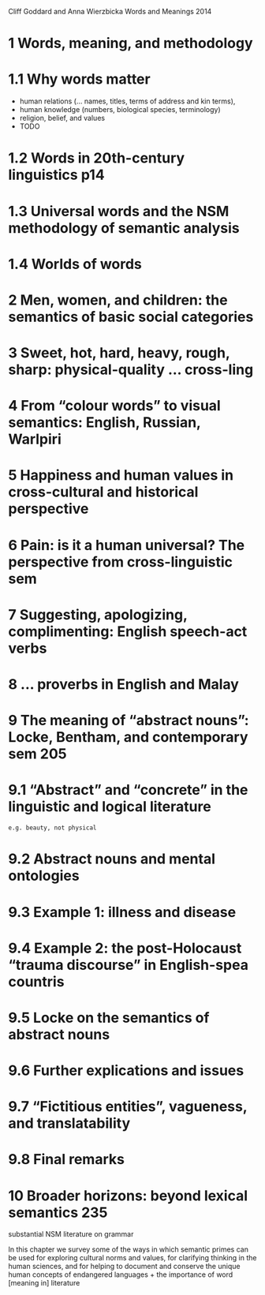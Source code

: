 Cliff Goddard and Anna Wierzbicka
Words and Meanings
2014

# 1 Words, meaning, and methodology

# 1.1 Why words matter

* human relations (... names, titles, terms of address and kin terms),
* human knowledge (numbers, biological species, terminology)
* religion, belief, and values
* TODO

# 1.2 Words in 20th-century linguistics p14
# 1.3 Universal words and the NSM methodology of semantic analysis
# 1.4 Worlds of words

# 2 Men, women, and children: the semantics of basic social categories

# 3 Sweet, hot, hard, heavy, rough, sharp: physical-quality ... cross-ling

# 4 From “colour words” to visual semantics: English, Russian, Warlpiri

# 5 Happiness and human values in cross-cultural and historical perspective

# 6 Pain: is it a human universal? The perspective from cross-linguistic sem

# 7 Suggesting, apologizing, complimenting: English speech-act verbs

# 8 ... proverbs in English and Malay

# 9 The meaning of “abstract nouns”: Locke, Bentham, and contemporary sem 205

# 9.1 “Abstract” and “concrete” in the linguistic and logical literature
    e.g. beauty, not physical
# 9.2 Abstract nouns and mental ontologies
# 9.3 Example 1: illness and disease
# 9.4 Example 2: the post-Holocaust “trauma discourse” in English-spea countris
# 9.5 Locke on the semantics of abstract nouns
# 9.6 Further explications and issues
# 9.7 “Fictitious entities”, vagueness, and translatability
# 9.8 Final remarks

# 10 Broader horizons: beyond lexical semantics 235

substantial NSM literature on grammar

In this chapter we survey some of the ways in which semantic primes can be used
for exploring cultural norms and values, for clarifying thinking in the human
sciences, and for helping to document and conserve the unique human concepts of
endangered languages + the importance of word [meaning in] literature
